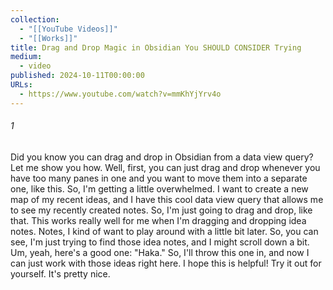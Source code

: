 ```yaml
---
collection:
  - "[[YouTube Videos]]"
  - "[[Works]]"
title: Drag and Drop Magic in Obsidian You SHOULD CONSIDER Trying
medium:
  - video
published: 2024-10-11T00:00:00
URLs:
  - https://www.youtube.com/watch?v=mmKhYjYrv4o
---
```


###### 1

Did you know you can drag and drop in Obsidian from a data view query? Let me show you how. Well, first, you can just drag and drop whenever you have too many panes in one and you want to move them into a separate one, like this. So, I'm getting a little overwhelmed. I want to create a new map of my recent ideas, and I have this cool data view query that allows me to see my recently created notes. So, I'm just going to drag and drop, like that. This works really well for me when I'm dragging and dropping idea notes. Notes, I kind of want to play around with a little bit later. So, you can see, I'm just trying to find those idea notes, and I might scroll down a bit. Um, yeah, here's a good one: "Haka." So, I'll throw this one in, and now I can just work with those ideas right here. I hope this is helpful! Try it out for yourself. It's pretty nice.
